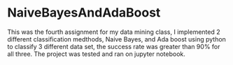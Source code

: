 ﻿# NaiveBayesAndAdaBoost

This was the fourth assignment for my data mining class, I implemented 2 different classification medthods, Naive Bayes, and Ada boost using python to classify 3 different data set, the success rate was greater than 90% for all three. The project was tested and ran on jupyter notebook.

